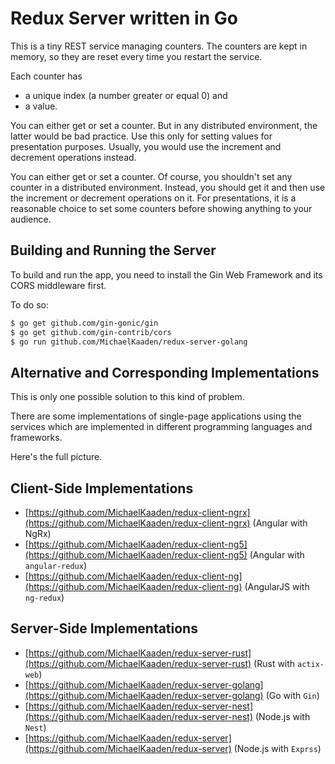 # Redux Server written in Go

This is a tiny REST service managing counters. The counters
are kept in memory, so they are reset every time you restart
the service.

Each counter has
- a unique index (a number greater or equal 0) and
- a value.

You can either get or set a counter. But in any distributed
environment, the latter would be bad practice. Use this only
for setting values for presentation purposes. Usually, you
would use the increment and decrement operations instead.

You can either get or set a counter. Of course, you shouldn't
set any counter in a distributed environment. Instead, you
should get it and then use the increment or decrement operations
on it. For presentations, it is a reasonable choice to set
some counters before showing anything to your audience.

## Building and Running the Server

To build and run the app, you need to install the Gin Web Framework
and its CORS middleware first.

To do so:
```bash
$ go get github.com/gin-gonic/gin
$ go get github.com/gin-contrib/cors
$ go run github.com/MichaelKaaden/redux-server-golang
```

## Alternative and Corresponding Implementations

This is only one possible solution to this kind of problem.

There are some implementations of single-page applications using the services which are implemented in different
programming languages and frameworks.

Here's the full picture.

## Client-Side Implementations

- [https://github.com/MichaelKaaden/redux-client-ngrx](https://github.com/MichaelKaaden/redux-client-ngrx) (Angular with
  NgRx)
- [https://github.com/MichaelKaaden/redux-client-ng5](https://github.com/MichaelKaaden/redux-client-ng5) (Angular
  with `angular-redux`)
- [https://github.com/MichaelKaaden/redux-client-ng](https://github.com/MichaelKaaden/redux-client-ng) (AngularJS
  with `ng-redux`)

## Server-Side Implementations

- [https://github.com/MichaelKaaden/redux-server-rust](https://github.com/MichaelKaaden/redux-server-rust) (Rust
  with `actix-web`)
- [https://github.com/MichaelKaaden/redux-server-golang](https://github.com/MichaelKaaden/redux-server-golang) (Go
  with `Gin`)
- [https://github.com/MichaelKaaden/redux-server-nest](https://github.com/MichaelKaaden/redux-server-nest) (Node.js
  with `Nest`)
- [https://github.com/MichaelKaaden/redux-server](https://github.com/MichaelKaaden/redux-server) (Node.js with `Exprss`)
